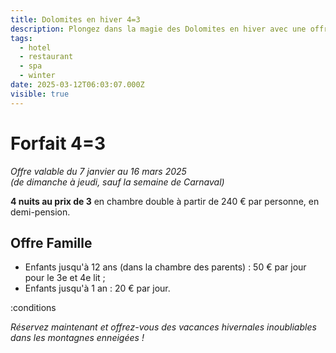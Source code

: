 ```yaml
---
title: Dolomites en hiver 4=3
description: Plongez dans la magie des Dolomites en hiver avec une offre spéciale et une nuit gratuite !
tags:
  - hotel
  - restaurant
  - spa
  - winter
date: 2025-03-12T06:03:07.000Z
visible: true
---
```


# Forfait 4=3

*Offre valable du 7 janvier au 16 mars 2025\
(de dimanche à jeudi, sauf la semaine de Carnaval)*

**4 nuits au prix de 3** en chambre double à partir de 240 € par personne, en demi-pension.

## Offre Famille

- Enfants jusqu'à 12 ans (dans la chambre des parents) : 50 € par jour pour le 3e et 4e lit ;
- Enfants jusqu'à 1 an : 20 € par jour.

:conditions

*Réservez maintenant et offrez-vous des vacances hivernales inoubliables dans les montagnes enneigées !*
